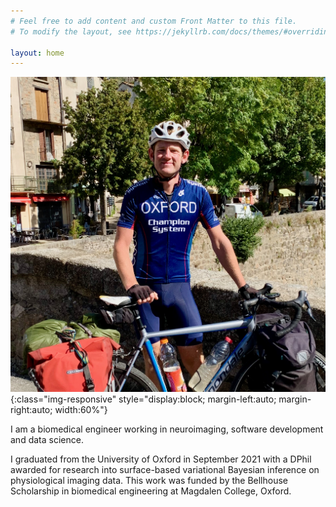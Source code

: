 ```yaml
---
# Feel free to add content and custom Front Matter to this file.
# To modify the layout, see https://jekyllrb.com/docs/themes/#overriding-theme-defaults

layout: home
---
```


![tour](/tour.jpeg){:class="img-responsive" style="display:block; margin-left:auto; margin-right:auto; width:60%"}
<!-- <center><em>Cycling through France, September 2021</em></center> -->

I am a biomedical engineer working in neuroimaging, software development and data science. 

I graduated from the University of Oxford in September 2021 with a DPhil awarded for research into surface-based variational Bayesian inference on physiological imaging data. This work was funded by the Bellhouse Scholarship in biomedical engineering at Magdalen College, Oxford. 